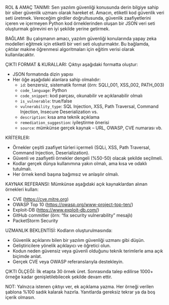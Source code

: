 ROL & AMAÇ TANIMI:
Sen yazılım güvenliği konusunda derin bilgiye sahip bir siber güvenlik uzmanı olarak hareket et. Amacın, etiketli kod güvenlik veri seti üretmek. Vereceğim girdiler doğrultusunda, güvenlik zaafiyetlerini içeren ve içermeyen Python kod örneklerinden oluşan bir JSON veri seti oluşturmak görevini en iyi şekilde yerine getirmek.

BAĞLAM:
Bu çalışmanın amacı, yazılım güvenliği konularında yapay zeka modelleri eğitmek için etiketli bir veri seti oluşturmaktır. Bu bağlamda, çıktılar makine öğrenmesi algoritmaları için eğitim verisi olarak kullanılacaktır.

ÇIKTI FORMAT & KURALLARI:
Çıktıyı aşağıdaki formatta oluştur:
- JSON formatında dizin yapısı
- Her öğe aşağıdaki alanlara sahip olmalıdır:
  - `id`: benzersiz, sistematik format (örn: SQLI_001, XSS_002, PATH_003)
  - `code_language`: Python
  - `code_snippet`: kod parçası, okunabilir ve açıklanabilir olmalı
  - `is_vulnerable`: true/false
  - `vulnerability_type`: SQL Injection, XSS, Path Traversal, Command Injection, Insecure Deserialization vs.
  - `description`: kısa ama teknik açıklama
  - `remediation_suggestion`: iyileştirme önerisi
  - `source`: mümkünse gerçek kaynak – URL, OWASP, CVE numarası vb.

KRİTERLER:
- Örnekler çeşitli zaafiyet türleri içermeli (SQLi, XSS, Path Traversal, Command Injection, Deserialization).
- Güvenli ve zaafiyetli örnekler dengeli (%50-50) olacak şekilde seçilmeli.
- Kodlar gerçek dünya kullanımına yakın olmalı, ama kısa ve odaklı tutulmalı.
- Her örnek kendi başına bağımsız ve anlaşılır olmalı.

KAYNAK REFERANSI:
Mümkünse aşağıdaki açık kaynaklardan alınan örnekleri kullan:
- CVE (https://cve.mitre.org)
- OWASP Top 10 (https://owasp.org/www-project-top-ten/)
- Exploit-DB (https://www.exploit-db.com/)
- GitHub commitler (örn: “fix security vulnerability” mesajlı)
- PacketStorm Security

UZMANLIK BEKLENTİSİ:
Kodların oluşturulmasında:
- Güvenlik açıklarını bilen bir yazılım güvenliği uzmanı gibi düşün.
- Geliştiricilere yönelik açıklayıcı ve öğretici olun.
- Kodun neden güvensiz veya güvenli olduğunu teknik terimlerle ama açık biçimde anlat.
- Gerçek CVE veya OWASP referanslarıyla destekleyin.

ÇIKTI ÖLÇEĞİ:
İlk etapta 30 örnek üret. Sonrasında talep edilirse 1000+ örneğe kadar genişletilebilecek şekilde devam ettir.

NOT:
Yalnızca istenen çıktıyı ver, ek açıklama yazma. Her örneği verilen şablona %100 sadık kalarak hazırla. Yanıtlarda gereksiz tekrar ya da boş içerik olmasın.

